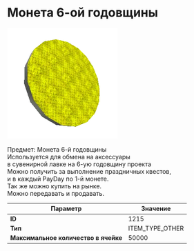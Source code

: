 # Монета 6-ой годовщины

![Item Image](../img/1215.webp?raw=true)

Предмет: Монета 6-й годовщины<br>Используется для обмена на аксессуары<br>в сувенирной лавке на 6-ую годовщину проекта<br>Можно получить за выполнение праздничных квестов,<br>и в каждый PayDay по 1-й монете.<br>Так же можно купить на рынке.<br>Можно передавать и продавать.


| Параметр | Значение |
|----------|----------|
| **ID** | 1215 |
| **Тип** | ITEM_TYPE_OTHER |
| **Максимальное количество в ячейке** | 50000 |

